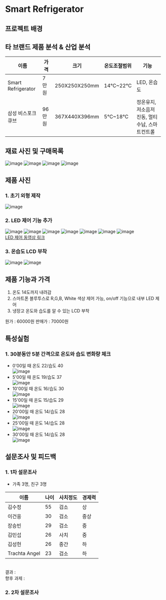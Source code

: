 # Smart Refrigerator

## 프로젝트 배경

## 타 브랜드 제품 분석 & 산업 분석
이름 | 가격 | 크기 | 온도조절범위 | 기능 
--|--|--|--|--
Smart Refrigerator | 7만원 | 250X250X250mm | 14℃~22℃ | LED, 온습도
삼성 비스포크 큐브 | 96만원 | 367X440X396mm | 5℃~18℃ | 정온유지, 저소음저진동, 멀티수납, 스마트컨트롤

## 재료 사진 및 구매목록
![image](https://user-images.githubusercontent.com/59759468/106287118-ca5bfd80-6289-11eb-8a0f-cd786210b31f.png)
![image](https://user-images.githubusercontent.com/59759468/106287194-d8118300-6289-11eb-9c6d-70246378d9f4.png)
![image](https://user-images.githubusercontent.com/59759468/106287215-df389100-6289-11eb-9a28-7cb32d9ffe8c.png)
![image](https://user-images.githubusercontent.com/59759468/106287236-e65f9f00-6289-11eb-96ec-283c5b756aea.png)


## 제품 사진
### 1. 초기 외형 제작<br>
![image](https://user-images.githubusercontent.com/59759468/106287021-adbfc580-6289-11eb-9b0f-ff97543cdfe0.png)

### 2. LED 제어 기능 추가<br>
![image](https://user-images.githubusercontent.com/59759468/106286929-8bc64300-6289-11eb-8ebc-46e56d989a85.png)
![image](https://user-images.githubusercontent.com/59759468/106286957-941e7e00-6289-11eb-9ef5-d45cf94e72be.png)
![image](https://user-images.githubusercontent.com/59759468/106288067-e90ec400-628a-11eb-8ccc-be1e654fc8a9.png)
![image](https://user-images.githubusercontent.com/59759468/106288099-f1ff9580-628a-11eb-9b18-3eb65b08ee2c.png)
![image](https://user-images.githubusercontent.com/59759468/106288129-f9bf3a00-628a-11eb-9d45-775fd87862ac.png)
![image](https://user-images.githubusercontent.com/59759468/106288173-08a5ec80-628b-11eb-80aa-85f001567a55.png)
![image](https://user-images.githubusercontent.com/59759468/106288196-1196be00-628b-11eb-9091-75545b004db3.png)  
[LED 제어 동영상 링크](https://user-images.githubusercontent.com/59759468/106287416-1a3ac480-628a-11eb-9e3d-4c77f62ef90b.mp4)

### 3. 온습도 LCD 부착<br>
![image](https://user-images.githubusercontent.com/59759468/106288425-60dcee80-628b-11eb-9a19-8b5ca67d0f3d.png)
![image](https://user-images.githubusercontent.com/59759468/106288443-689c9300-628b-11eb-9b8f-698675b78177.png)

## 제품 기능과 가격
1. 온도 14도까지 내려감
2. 스마트폰 블루투스로 R,G,B, White 색상 제어 가능, on/off 기능으로 내부 LED 제어
3. 냉장고 온도와 습도를 알 수 있는 LCD 부착

원가 : 60000원 판매가 : 70000원

## 특성실험<br>
### 1. 30분동안 5분 간격으로 온도와 습도 변화량 체크
- 0'00일 때 온도 22/습도 40<br>
![image](https://user-images.githubusercontent.com/59759468/106288531-823dda80-628b-11eb-8742-5c187a50d168.png)  
- 5'00일 때 온도 19/습도 37<br>
![image](https://user-images.githubusercontent.com/59759468/106288561-8bc74280-628b-11eb-9975-0807defc184b.png)  
- 10'00일 때 온도 16/습도 30<br>
![image](https://user-images.githubusercontent.com/59759468/106288600-9a155e80-628b-11eb-84be-08a6ff380808.png)  
- 15'00일 때 온도 15/습도 29<br>
![image](https://user-images.githubusercontent.com/59759468/106288639-a39ec680-628b-11eb-9034-fb293332ba2f.png)  
- 20'00일 때 온도 14/습도 28<br>
![image](https://user-images.githubusercontent.com/59759468/106288665-abf70180-628b-11eb-926a-1ad9efba7cd1.png)  
- 25'00일 때 온도 14/습도 28<br>
![image](https://user-images.githubusercontent.com/59759468/106288697-b6b19680-628b-11eb-9c0e-f0cb23cbd3af.png)  
- 30'00일 때 온도 14/습도 28<br>
![image](https://user-images.githubusercontent.com/59759468/106288697-b6b19680-628b-11eb-9c0e-f0cb23cbd3af.png)  

## 설문조사 및 피드백
### 1. 1차 설문조사
- 가족 3명, 친구 3명<br>

이름 | 나이 | 사치정도 | 경제력 
--|--|--|--
김수정 | 55 | 검소 | 상
이건웅 | 30 | 검소 | 중상
장승빈 | 29 | 검소 | 중
김민섭 | 26 | 사치 | 중
김성헌 | 26 | 중간 | 하
Trachta Angel | 23 | 검소 | 하

<br>
결과 : <br>
향후 과제 : <br>
  
### 2. 2차 설문조사


  
